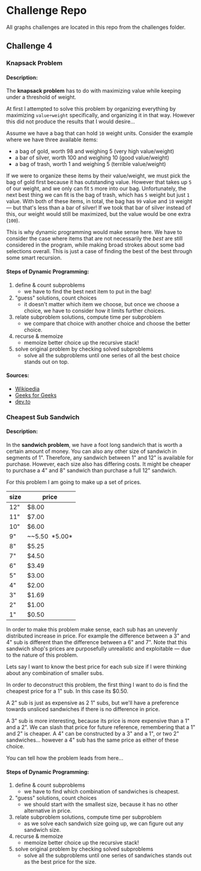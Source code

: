 # Challenge Repo
All graphs challenges are located in this repo from the challenges folder.

## Challenge 4
### Knapsack Problem
#### Description:
The **knapsack problem** has to do with maximizing value while keeping under a threshold of weight.

At first I attempted to solve this problem by organizing everything by maximizing `value÷weight` specifically, and organizing it in that way. However this did not produce the results that I would desire...

Assume we have a bag that can hold `10` weight units. Consider the example where we have three available items:
- a bag of gold, worth 98 and weighing 5 (very high value/weight)
- a bar of silver, worth 100 and weighing 10 (good value/weight)
- a bag of trash, worth 1 and weighing 5 (terrible value/weight)

If we were to organize these items by their value/weight, we must pick the bag of gold first because it has outstanding value. However that takes up `5` of our weight, and we only can fit `5` more into our bag. Unfortunately, the next best thing we can fit is the bag of trash, which has `5` weight but just `1` value. With both of these items, in total, the bag has `99` value and `10` weight &mdash; but that's less than a bar of silver! If we took that bar of silver instead of this, our weight would still be maximized, but the value would be one extra (`100`).

This is why dynamic programming would make sense here. We have to consider the case where items that are not necessarily the *best* are still considered in the program, while making broad strokes about some bad selections overall. This is just a case of finding the best of the best through some smart recursion.

#### Steps of Dynamic Programming:
1. define &amp; count subproblems
	- we have to find the best next item to put in the bag!
1. "guess" solutions, count choices
	- it doesn't matter which item we choose, but once we choose a choice, we have to consider how it limits further choices.
1. relate subproblem solutions, compute time per subproblem
	- we compare that choice with another choice and choose the better choice.
1. recurse &amp; memoize
	- memoize better choice up the recursive stack!
1. solve original problem by checking solved subproblems
	- solve all the subproblems until one series of all the best choice stands out on top.

#### Sources:
- [Wikipedia](https://en.wikipedia.org/wiki/Knapsack_problem)
- [Geeks for Geeks](https://www.geeksforgeeks.org/0-1-knapsack-problem-dp-10/)
- [dev.to](https://dev.to/downey/solving-the-knapsack-problem-with-dynamic-programming-4hce)

### Cheapest Sub Sandwich
#### Description:

In the **sandwich problem**, we have a foot long sandwich that is worth a certain amount of money. You can also any other size of sandwich in segments of 1". Therefore, any sandwich between 1" and 12" is available for purchase. However, each size also has differing costs. It might be cheaper to purchase a 4" and 8" sandwich than purchase a full 12" sandwich.

For this problem I am going to make up a set of prices.

| size | price |
|------|-------|
| 12"  | $8.00 |
| 11"  | $7.00 |
| 10"  | $6.00 |
| 9"   | ~~$5.50~~ *$5.00* |
| 8"   | $5.25 |
| 7"   | $4.50 |
| 6"   | $3.49 |
| 5"   | $3.00 |
| 4"   | $2.00 |
| 3"   | $1.69 |
| 2"   | $1.00 |
| 1"   | $0.50 |

In order to make this problem make sense, each sub has an unevenly distributed increase in price. For example the difference between a 3" and 4" sub is different than the difference between a 6" and 7". Note that this sandwich shop's prices are purposefully unrealistic and exploitable &mdash; due to the nature of this problem.

Lets say I want to know the best price for each sub size if I were thinking about any combination of smaller subs.

In order to deconstruct this problem, the first thing I want to do is find the cheapest price for a 1" sub. In this case its $0.50.

A 2" sub is just as expensive as 2 1" subs, but we'll have a preference towards unsliced sandwiches if there is no difference in price.

A 3" sub is more interesting, because its price is more expensive than a 1" and a 2". We can slash that price for future reference, remembering that a 1" and 2" is cheaper. A 4" can be constructed by a 3" and a 1", or two 2" sandwiches... however a 4" sub has the same price as either of these choice.

You can tell how the problem leads from here...

#### Steps of Dynamic Programming:
1. define &amp; count subproblems
	- we have to find which combination of sandwiches is cheapest.
1. "guess" solutions, count choices
	- we should start with the smallest size, because it has no other alternative in price.
1. relate subproblem solutions, compute time per subproblem
	- as we solve each sandwich size going up, we can figure out any sandwich size.
1. recurse &amp; memoize
	- memoize better choice up the recursive stack!
1. solve original problem by checking solved subproblems
	- solve all the subproblems until one series of sandwiches stands out as the best price for the size.